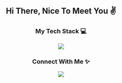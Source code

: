 <h2 align="center">Hi There, Nice To Meet You ✌</h2>

<h3 align="center">My Tech Stack 💻</h3>
<p align="center">
  <a href="https://skillicons.dev">
    <img src="https://skillicons.dev/icons?i=html,css,js,php,mysql,python,c,cs,cpp,java,react" />
  </a>
</p>

<h3 align="center">Connect With Me ✨</h3>
<p align="center">
  <a href="https://skillicons.dev">
    <img src="https://skillicons.dev/icons?i=linkedin,codepen,instagram,twitter" />
  </a>
</p>

